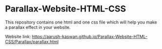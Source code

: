 # Parallax-Website-HTML-CSS
This repository contains one html and one css file which will help you make a parallax effect in your website.

Website link:
https://aarush-kaswan.github.io/Parallax-Website-HTML-CSS/Parallax/parallax.html
